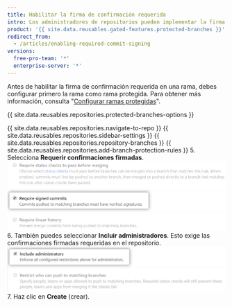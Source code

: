 ```yaml
---
title: Habilitar la firma de confirmación requerida
intro: Los administradores de repositorios pueden implementar la firma de confirmación requerida en una rama para bloquear todas las confirmaciones que no estén firmadas y verificadas.
product: '{{ site.data.reusables.gated-features.protected-branches }}'
redirect_from:
  - /articles/enabling-required-commit-signing
versions:
  free-pro-team: '*'
  enterprise-server: '*'
---
```


Antes de habilitar la firma de confirmación requerida en una rama, debes configurar primero la rama como rama protegida. Para obtener más información, consulta "[Configurar ramas protegidas](/github/administering-a-repository/configuring-protected-branches)".

{{ site.data.reusables.repositories.protected-branches-options }}

{{ site.data.reusables.repositories.navigate-to-repo }}
{{ site.data.reusables.repositories.sidebar-settings }}
{{ site.data.reusables.repositories.repository-branches }}
{{ site.data.reusables.repositories.add-branch-protection-rules }}
5. Selecciona **Requerir confirmaciones firmadas**. ![Opción Requerir confirmaciones firmadas](/assets/images/help/repository/require-signed-commits.png)
6. También puedes seleccionar **Incluir administradores**. Esto exige las confirmaciones firmadas requeridas en el repositorio. ![Casilla de verificación Incluir administradores](/assets/images/help/repository/include-admins-protected-branches.png)
7. Haz clic en **Create** (crear).
